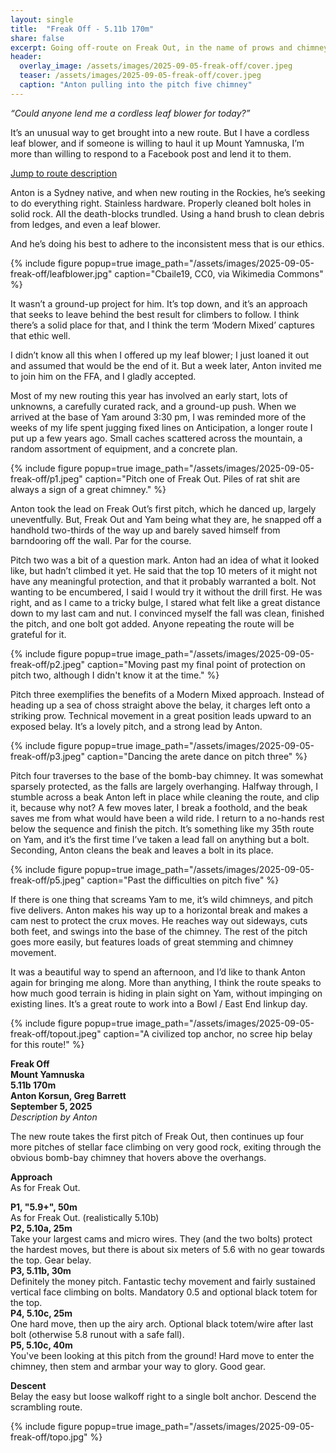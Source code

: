 ```yaml
---
layout: single
title:  "Freak Off - 5.11b 170m"
share: false
excerpt: Going off-route on Freak Out, in the name of prows and chimneys
header:
  overlay_image: /assets/images/2025-09-05-freak-off/cover.jpeg
  teaser: /assets/images/2025-09-05-freak-off/cover.jpeg
  caption: "Anton pulling into the pitch five chimney"
---
```

*“Could anyone lend me a cordless leaf blower for today?”*

It’s an unusual way to get brought into a new route. But I have a cordless leaf blower, and if someone is willing to haul it up Mount Yamnuska, I’m more than willing to respond to a Facebook post and lend it to them.

[Jump to route description](#description)

Anton is a Sydney native, and when new routing in the Rockies, he’s seeking to do everything right. Stainless hardware. Properly cleaned bolt holes in solid rock. All the death-blocks trundled. Using a hand brush to clean debris from ledges, and even a leaf blower.

And he’s doing his best to adhere to the inconsistent mess that is our ethics.

{% include figure popup=true image_path="/assets/images/2025-09-05-freak-off/leafblower.jpg" caption="Cbaile19, CC0, via Wikimedia Commons" %}

It wasn’t a ground-up project for him. It’s top down, and it’s an approach that seeks to leave behind the best result for climbers to follow. I think there’s a solid place for that, and I think the term ‘Modern Mixed’ captures that ethic well.

I didn’t know all this when I offered up my leaf blower; I just loaned it out and assumed that would be the end of it. But a week later, Anton invited me to join him on the FFA, and I gladly accepted.

Most of my new routing this year has involved an early start, lots of unknowns, a carefully curated rack, and a ground-up push. When we arrived at the base of Yam around 3:30 pm, I was reminded more of the weeks of my life spent jugging fixed lines on Anticipation, a longer route I put up a few years ago. Small caches scattered across the mountain, a random assortment of equipment, and a concrete plan.

{% include figure popup=true image_path="/assets/images/2025-09-05-freak-off/p1.jpeg" caption="Pitch one of Freak Out. Piles of rat shit are always a sign of a great chimney." %}

Anton took the lead on Freak Out’s first pitch, which he danced up, largely uneventfully. But, Freak Out and Yam being what they are, he snapped off a handhold two-thirds of the way up and barely saved himself from barndooring off the wall. Par for the course.

Pitch two was a bit of a question mark. Anton had an idea of what it looked like, but hadn’t climbed it yet. He said that the top 10 meters of it might not have any meaningful protection, and that it probably warranted a bolt. Not wanting to be encumbered, I said I would try it without the drill first. He was right, and as I came to a tricky bulge, I stared what felt like a great distance down to my last cam and nut. I convinced myself the fall was clean, finished the pitch, and one bolt got added. Anyone repeating the route will be grateful for it.

{% include figure popup=true image_path="/assets/images/2025-09-05-freak-off/p2.jpeg" caption="Moving past my final point of protection on pitch two, although I didn't know it at the time." %}

Pitch three exemplifies the benefits of a Modern Mixed approach. Instead of heading up a sea of choss straight above the belay, it charges left onto a striking prow. Technical movement in a great position leads upward to an exposed belay. It’s a lovely pitch, and a strong lead by Anton.

{% include figure popup=true image_path="/assets/images/2025-09-05-freak-off/p3.jpeg" caption="Dancing the arete dance on pitch three" %}

Pitch four traverses to the base of the bomb-bay chimney. It was somewhat sparsely protected, as the falls are largely overhanging. Halfway through, I stumble across a beak Anton left in place while cleaning the route, and clip it, because why not? A few moves later, I break a foothold, and the beak saves me from what would have been a wild ride. I return to a no-hands rest below the sequence and finish the pitch. It’s something like my 35th route on Yam, and it’s the first time I’ve taken a lead fall on anything but a bolt. Seconding, Anton cleans the beak and leaves a bolt in its place.

{% include figure popup=true image_path="/assets/images/2025-09-05-freak-off/p5.jpeg" caption="Past the difficulties on pitch five" %}

If there is one thing that screams Yam to me, it’s wild chimneys, and pitch five delivers. Anton makes his way up to a horizontal break and makes a cam nest to protect the crux moves. He reaches way out sideways, cuts both feet, and swings into the base of the chimney. The rest of the pitch goes more easily, but features loads of great stemming and chimney movement.

It was a beautiful way to spend an afternoon, and I’d like to thank Anton again for bringing me along. More than anything, I think the route speaks to how much good terrain is hiding in plain sight on Yam, without impinging on existing lines. It’s a great route to work into a Bowl / East End linkup day.

{% include figure popup=true image_path="/assets/images/2025-09-05-freak-off/topout.jpeg" caption="A civilized top anchor, no scree hip belay for this route!" %}

<span id="description">**Freak Off**</span>  
**Mount Yamnuska**  
**5.11b 170m**  
**Anton Korsun, Greg Barrett**  
**September 5, 2025**  
*Description by Anton*

The new route takes the first pitch of Freak Out, then continues up four more pitches of stellar face climbing on very good rock, exiting through the obvious bomb-bay chimney that hovers above the overhangs.

**Approach**  
As for Freak Out.

**P1, "5.9+", 50m**  
As for Freak Out. (realistically 5.10b)  
**P2, 5.10a, 25m**  
Take your largest cams and micro wires. They (and the two bolts) protect the hardest moves, but there is about six meters of 5.6 with no gear towards the top. Gear belay.  
**P3, 5.11b, 30m**  
Definitely the money pitch. Fantastic techy movement and fairly sustained vertical face climbing on bolts. Mandatory 0.5 and optional black totem for the top.  
**P4, 5.10c, 25m**  
One hard move, then up the airy arch. Optional black totem/wire after last bolt (otherwise 5.8 runout with a safe fall).  
**P5, 5.10c, 40m**  
You've been looking at this pitch from the ground! Hard move to enter the chimney, then stem and armbar your way to glory. Good gear.  

**Descent**  
Belay the easy but loose walkoff right to a single bolt anchor. Descend the scrambling route.

{% include figure popup=true image_path="/assets/images/2025-09-05-freak-off/topo.jpg" %}
